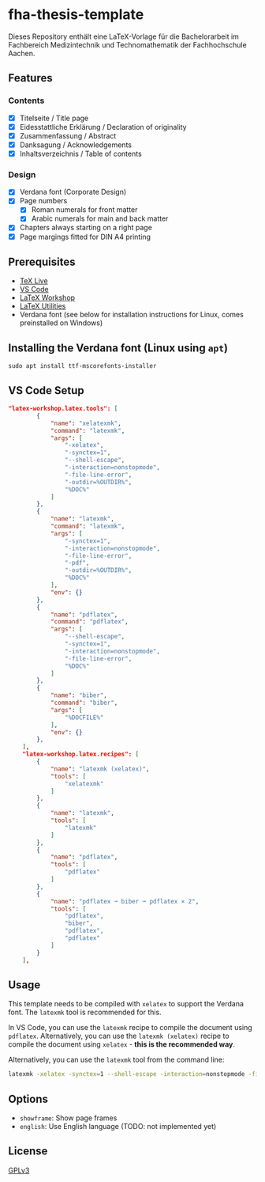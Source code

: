 # fha-thesis-template

Dieses Repository enthält eine LaTeX-Vorlage für die Bachelorarbeit im Fachbereich Medizintechnik und Technomathematik der Fachhochschule Aachen.

## Features

### Contents
- [x] Titelseite / Title page
- [x] Eidesstattliche Erklärung / Declaration of originality
- [x] Zusammenfassung / Abstract
- [x] Danksagung / Acknowledgements
- [x] Inhaltsverzeichnis / Table of contents

### Design
- [x] Verdana font (Corporate Design)
- [x] Page numbers
    - [x] Roman numerals for front matter
    - [x] Arabic numerals for main and back matter
- [x] Chapters always starting on a right page
- [x] Page margings fitted for DIN A4 printing

## Prerequisites

- [TeX Live](https://www.tug.org/texlive/)
- [VS Code](https://code.visualstudio.com/)
- [LaTeX Workshop](https://marketplace.visualstudio.com/items?itemName=James-Yu.latex-workshop)
- [LaTeX Utilities](https://marketplace.visualstudio.com/items?itemName=tecosaur.latex-utilities)
- Verdana font (see below for installation instructions for Linux, comes preinstalled on Windows)

## Installing the Verdana font (Linux using `apt`)

```
sudo apt install ttf-mscorefonts-installer
```

## VS Code Setup

```json
"latex-workshop.latex.tools": [
        {
            "name": "xelatexmk",
            "command": "latexmk",
            "args": [
                "-xelatex",
                "-synctex=1",
                "--shell-escape",
                "-interaction=nonstopmode",
                "-file-line-error",
                "-outdir=%OUTDIR%",
                "%DOC%"
            ]
        },
        {
            "name": "latexmk",
            "command": "latexmk",
            "args": [
                "-synctex=1",
                "-interaction=nonstopmode",
                "-file-line-error",
                "-pdf",
                "-outdir=%OUTDIR%",
                "%DOC%"
            ],
            "env": {}
        },
        {
            "name": "pdflatex",
            "command": "pdflatex",
            "args": [
                "--shell-escape",
                "-synctex=1",
                "-interaction=nonstopmode",
                "-file-line-error",
                "%DOC%"
            ]
        },
        {
            "name": "biber",
            "command": "biber",
            "args": [
                "%DOCFILE%"
            ],
            "env": {}
        },
    ],
    "latex-workshop.latex.recipes": [
        {
            "name": "latexmk (xelatex)",
            "tools": [
                "xelatexmk"
            ]
        },
        {
            "name": "latexmk",
            "tools": [
                "latexmk"
            ]
        },
        {
            "name": "pdflatex",
            "tools": [
                "pdflatex"
            ]
        },
        {
            "name": "pdflatex ➞ biber ➞ pdflatex × 2",
            "tools": [
                "pdflatex",
                "biber",
                "pdflatex",
                "pdflatex"
            ]
        }
    ],
```

## Usage

This template needs to be compiled with `xelatex` to support the Verdana font. The `latexmk` tool is recommended for this.

In VS Code, you can use the `latexmk` recipe to compile the document using `pdflatex`. 
Alternatively, you can use the `latexmk (xelatex)` recipe to compile the document using `xelatex` - **this is the recommended way**.

Alternatively, you can use the `latexmk` tool from the command line:

```sh
latexmk -xelatex -synctex=1 --shell-escape -interaction=nonstopmode -file-line-error -outdir=build example.tex
```

## Options 

- `showframe`: Show page frames
- `english`: Use English language (TODO: not implemented yet)


## License

[GPLv3](LICENSE)